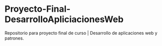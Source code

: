 # Proyecto-Final-DesarrolloApliciacionesWeb
Repositorio para proyecto final de curso | Desarrollo de aplicaciones web y patrones.
